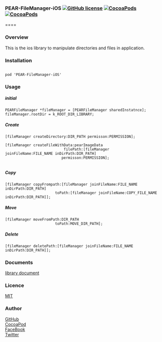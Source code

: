 ### PEAR-FileManager-iOS [![GitHub license](https://img.shields.io/badge/LICENSE-MIT%20LICENSE-blue.svg)](https://github.com/HirokiUmatani/PEAR-FileManager-iOS/LICENSE) [![CocoaPods](https://img.shields.io/badge/platform-ios-lightgrey.svg)](https://cocoapods.org/pods/PEAR-FileManager-iOS) [![CocoaPods](https://img.shields.io/cocoapods/v/PEAR-FileManager-iOS.svg)](https://cocoapods.org/pods/PEAR-FileManager-iOS)  

====
### Overview
This is the ios library to manipulate directories and files in application.

### Installation
<code>
pod 'PEAR-FileManager-iOS'
</code>

### Usage

##### initial
```
PEARFileManager *fileManager = [PEARFileManager sharedInstatnce];
fileManager.rootDir = k_ROOT_DIR_LIBRARY;

```
##### Create 
```
[fileManager createDirectory:DIR_PATH permisson:PERMISSION];

```
```
[fileManager createFileWithData:pearImageData
                           filePath:[fileManager joinFileName:FILE_NAME inDirPath:DIR_PATH]
                          permisson:PERMISSION];


```
##### Copy 
```
[fileManager copyFrompath:[fileManager joinFileName:FILE_NAME inDirPath:DIR_PATH]
                       toPath:[fileManager joinFileName:COPY_FILE_NAME inDirPath:DIR_PATH]];

```
##### Move 
```
[fileManager moveFromPath:DIR_PATH
                       toPath:MOVE_DIR_PATH];

```
##### Delete 
```
[fileManager deletePath:[fileManager joinFileName:FILE_NAME inDirPath:DIR_PATH]];

```

### Documents
[library document](http://cocoadocs.org/docsets/PEAR-FileManager-iOS)

### Licence
[MIT](https://github.com/HirokiUmatani/PEAR-FileManager-iOS/blob/master/LICENSE)

### Author
[GitHub](https://github.com/HirokiUmatani)  
[CocoaPod](https://cocoapods.org/owners/4170)  
[FaceBook](https://www.facebook.com/hiroki.umatani)  
[Twitter](https://twitter.com/pearchatHU)  
